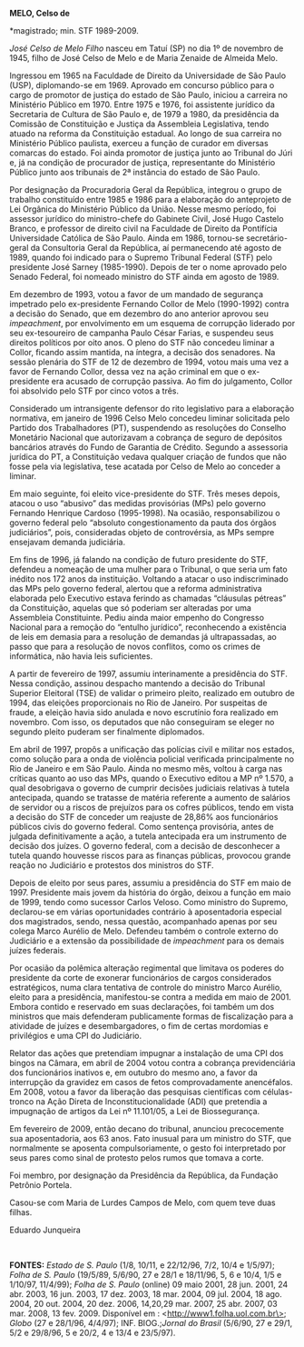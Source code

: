 **MELO, Celso de**

\*magistrado; min. STF 1989-2009.

*José Celso de Melo Filho* nasceu em Tatuí (SP) no dia 1º de novembro de
1945, filho de José Celso de Melo e de Maria Zenaide de Almeida Melo.

Ingressou em 1965 na Faculdade de Direito da Universidade de São Paulo
(USP), diplomando-se em 1969. Aprovado em concurso público para o cargo
de promotor de justiça do estado de São Paulo, iniciou a carreira no
Ministério Público em 1970. Entre 1975 e 1976, foi assistente jurídico
da Secretaria de Cultura de São Paulo e, de 1979 a 1980, da presidência
da Comissão de Constituição e Justiça da Assembleia Legislativa, tendo
atuado na reforma da Constituição estadual. Ao longo de sua carreira no
Ministério Público paulista, exerceu a função de curador em diversas
comarcas do estado. Foi ainda promotor de justiça junto ao Tribunal do
Júri e, já na condição de procurador de justiça, representante do
Ministério Público junto aos tribunais de 2ª instância do estado de São
Paulo.

Por designação da Procuradoria Geral da República, integrou o grupo de
trabalho constituído entre 1985 e 1986 para a elaboração do anteprojeto
de Lei Orgânica do Ministério Público da União. Nesse mesmo período, foi
assessor jurídico do ministro-chefe do Gabinete Civil, José Hugo Castelo
Branco, e professor de direito civil na Faculdade de Direito da
Pontifícia Universidade Católica de São Paulo. Ainda em 1986, tornou-se
secretário-geral da Consultoria Geral da República, aí permanecendo até
agosto de 1989, quando foi indicado para o Supremo Tribunal Federal
(STF) pelo presidente José Sarney (1985-1990). Depois de ter o nome
aprovado pelo Senado Federal, foi nomeado ministro do STF ainda em
agosto de 1989.

Em dezembro de 1993, votou a favor de um mandado de segurança impetrado
pelo ex-presidente Fernando Collor de Melo (1990-1992) contra a decisão
do Senado, que em dezembro do ano anterior aprovou seu *impeachment*,
por envolvimento em um esquema de corrupção liderado por seu
ex-tesoureiro de campanha Paulo César Farias, e suspendeu seus direitos
políticos por oito anos. O pleno do STF não concedeu liminar a Collor,
ficando assim mantida, na íntegra, a decisão dos senadores. Na sessão
plenária do STF de 12 de dezembro de 1994, votou mais uma vez a favor de
Fernando Collor, dessa vez na ação criminal em que o ex-presidente era
acusado de corrupção passiva. Ao fim do julgamento, Collor foi absolvido
pelo STF por cinco votos a três.

Considerado um intransigente defensor do rito legislativo para a
elaboração normativa, em janeiro de 1996 Celso Melo concedeu liminar
solicitada pelo Partido dos Trabalhadores (PT), suspendendo as
resoluções do Conselho Monetário Nacional que autorizavam a cobrança de
seguro de depósitos bancários através do Fundo de Garantia de Crédito.
Segundo a assessoria jurídica do PT, a Constituição vedava qualquer
criação de fundos que não fosse pela via legislativa, tese acatada por
Celso de Melo ao conceder a liminar.

Em maio seguinte, foi eleito vice-presidente do STF. Três meses depois,
atacou o uso “abusivo” das medidas provisórias (MPs) pelo governo
Fernando Henrique Cardoso (1995-1998). Na ocasião, responsabilizou o
governo federal pelo “absoluto congestionamento da pauta dos órgãos
judiciários”, pois, consideradas objeto de controvérsia, as MPs sempre
ensejavam demanda judiciária.

Em fins de 1996, já falando na condição de futuro presidente do STF,
defendeu a nomeação de uma mulher para o Tribunal, o que seria um fato
inédito nos 172 anos da instituição. Voltando a atacar o uso
indiscriminado das MPs pelo governo federal, alertou que a reforma
administrativa elaborada pelo Executivo estava ferindo as chamadas
“cláusulas pétreas” da Constituição, aquelas que só poderiam ser
alteradas por uma Assembleia Constituinte. Pediu ainda maior empenho do
Congresso Nacional para a remoção do “entulho jurídico”, reconhecendo a
existência de leis em demasia para a resolução de demandas já
ultrapassadas, ao passo que para a resolução de novos conflitos, como os
crimes de informática, não havia leis suficientes.

A partir de fevereiro de 1997, assumiu interinamente a presidência do
STF. Nessa condição, assinou despacho mantendo a decisão do Tribunal
Superior Eleitoral (TSE) de validar o primeiro pleito, realizado em
outubro de 1994, das eleições proporcionais no Rio de Janeiro. Por
suspeitas de fraude, a eleição havia sido anulada e novo escrutínio fora
realizado em novembro. Com isso, os deputados que não conseguiram se
eleger no segundo pleito puderam ser finalmente diplomados.

Em abril de 1997, propôs a unificação das polícias civil e militar nos
estados, como solução para a onda de violência policial verificada
principalmente no Rio de Janeiro e em São Paulo. Ainda no mesmo mês,
voltou à carga nas críticas quanto ao uso das MPs, quando o Executivo
editou a MP nº 1.570, a qual desobrigava o governo de cumprir decisões
judiciais relativas à tutela antecipada, quando se tratasse de matéria
referente a aumento de salários de servidor ou a riscos de prejuízos
para os cofres públicos, tendo em vista a decisão do STF de conceder um
reajuste de 28,86% aos funcionários públicos civis do governo federal.
Como sentença provisória, antes de julgada definitivamente a ação, a
tutela antecipada era um instrumento de decisão dos juízes. O governo
federal, com a decisão de desconhecer a tutela quando houvesse riscos
para as finanças públicas, provocou grande reação no Judiciário e
protestos dos ministros do STF.

Depois de eleito por seus pares, assumiu a presidência do STF em maio de
1997. Presidente mais jovem da história do órgão, deixou a função em
maio de 1999, tendo como sucessor Carlos Veloso. Como ministro do
Supremo, declarou-se em várias oportunidades contrário à aposentadoria
especial dos magistrados, sendo, nessa questão, acompanhado apenas por
seu colega Marco Aurélio de Melo. Defendeu também o controle externo do
Judiciário e a extensão da possibilidade de *impeachment* para os demais
juízes federais.

Por ocasião da polêmica alteração regimental que limitava os poderes do
presidente da corte de exonerar funcionários de cargos considerados
estratégicos, numa clara tentativa de controle do ministro Marco
Aurélio, eleito para a presidência, manifestou-se contra a medida em
maio de 2001. Embora contido e reservado em suas declarações, foi também
um dos ministros que mais defenderam publicamente formas de fiscalização
para a atividade de juízes e desembargadores, o fim de certas mordomias
e privilégios e uma CPI do Judiciário.

Relator das ações que pretendiam impugnar a instalação de uma CPI dos
bingos na Câmara, em abril de 2004 votou contra a cobrança
previdenciária dos funcionários inativos e, em outubro do mesmo ano, a
favor da interrupção da gravidez em casos de fetos comprovadamente
anencéfalos. Em 2008, votou a favor da liberação das pesquisas
científicas com células-tronco na Ação Direta de Inconstitucionalidade
(ADI) que pretendia a impugnação de artigos da Lei nº 11.101/05, a Lei
de Biossegurança.

Em fevereiro de 2009, então decano do tribunal, anunciou precocemente
sua aposentadoria, aos 63 anos. Fato inusual para um ministro do STF,
que normalmente se aposenta compulsoriamente, o gesto foi interpretado
por seus pares como sinal de protesto pelos rumos que tomava a corte.

Foi membro, por designação da Presidência da República, da Fundação
Petrônio Portela.

Casou-se com Maria de Lurdes Campos de Melo, com quem teve duas filhas.

Eduardo Junqueira

 

**FONTES:** *Estado de S. Paulo* (1/8, 10/11, e 22/12/96, 7/2, 10/4 e
1/5/97); *Folha de S. Paulo* (19/5/89, 5/6/90, 27 e 28/1 e 18/11/96, 5,
6 e 10/4, 1/5 e 1/10/97, 11/4/99); *Folha* *de S. Paulo* (online) 09
maio 2001, 28 jun. 2001, 24 abr. 2003, 16 jun. 2003, 17 dez. 2003, 18
mar. 2004, 09 jul. 2004, 18 ago. 2004, 20 out. 2004, 20 dez. 2006,
14,20,29 mar. 2007, 25 abr. 2007, 03 mar. 2008, 13 fev. 2009. Disponível
em : \<http://www1.folha.uol.com.br\>; *Globo* (27 e 28/1/96, 4/4/97);
INF. BIOG.;*Jornal do Brasil* (5/6/90, 27 e 29/1, 5/2 e 29/8/96, 5 e
20/2, 4 e 13/4 e 23/5/97).

 
